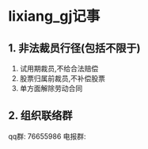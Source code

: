 # lixiang_gj记事
## 1. 非法裁员行径(包括不限于)
1. 试用期裁员,不给合法赔偿
2. 股票归属前裁员,不补偿股票
3. 单方面解除劳动合同




## 2. 组织联络群 
qq群: 76655986
电报群:
